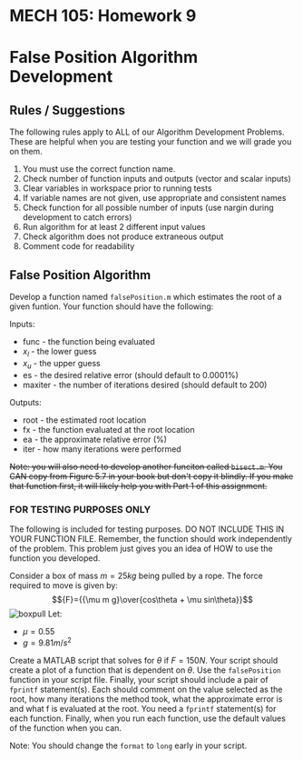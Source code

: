 # MECH 105: Homework 9
# False Position Algorithm Development

## Rules / Suggestions
The following rules apply to ALL of our Algorithm Development Problems. These are helpful when you are testing your function and we will grade you on them.
1. You must use the correct function name.
2. Check number of function inputs and outputs (vector and scalar inputs)
3. Clear variables in workspace prior to running tests
4. If variable names are not given, use appropriate and consistent names
5. Check function for all possible number of inputs (use nargin during development to catch errors)
6. Run algorithm for at least 2 different input values
7. Check algorithm does not produce extraneous output
8. Comment code for readability

## False Position Algorithm
Develop a function named `falsePosition.m` which estimates the root of a given funtion. Your function should have the following:

Inputs:
* func - the function being evaluated
* $x_l$ - the lower guess
* $x_u$ - the upper guess
* es - the desired relative error (should default to 0.0001%)
* maxiter - the number of iterations desired (should default to 200)

Outputs:
* root - the estimated root location
* fx - the function evaluated at the root location
* ea - the approximate relative error (%)
* iter - how many iterations were performed

~~Note: you will also need to develop another funciton called `bisect.m`. You CAN copy from Figure 5.7 in your book but don't copy it blindly. If you make that function first, it will likely help you with Part 1 of this assignment.~~

### **FOR TESTING PURPOSES ONLY**
The following is included for testing purposes. DO NOT INCLUDE THIS IN YOUR FUNCTION FILE. Remember, the function should work independently of the problem. This problem just gives you an idea of HOW to use the function you developed.

Consider a box of mass $m = 25kg$ being pulled by a rope. The force required to move is given by:
$${F}={{\mu m g}\over{cos\theta + \mu sin\theta}}$$
![boxpull](boxpull.png)
Let:
* $\mu = 0.55$
* $g = 9.81 m/s^2$

Create a MATLAB script that solves for $\theta$ if $F = 150N$. Your script should create a plot of a function that is dependent on $\theta$. Use the `falsePosition` function in your script file. Finally, your script should include a pair of `fprintf` statement(s). Each should comment on the value selected as the root, how many iterations the method took, what the approximate error is and what f is evaluated at the root. You need a `fprintf` statement(s) for each function. Finally, when you run each function, use the default values of the function when you can. 

Note: You should change the `format` to `long` early in your script. 
